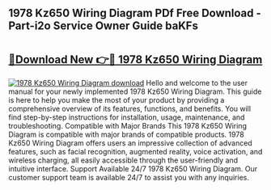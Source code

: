 ## 1978 Kz650 Wiring Diagram PDf Free Download - Part-i2o Service Owner Guide baKFs

# <h2><a href="http://dfkfqj.blite.top/?on=1978+Kz650+Wiring+Diagram">🔗Download New 👉🔴 1978 Kz650 Wiring Diagram</a></h2>

[![1978 Kz650 Wiring Diagram download](https://i.imgur.com/lujVjoI.png)](http://dfkfqj.blite.top/?on=1978+Kz650+Wiring+Diagram)
Hello and welcome to the user manual for your newly implemented 1978 Kz650 Wiring Diagram. This guide is here to help you make the most of your product by providing a comprehensive overview of its features, functions, and benefits. You will find step-by-step instructions for installation, usage, maintenance, and troubleshooting. Compatible with Major Brands This 1978 Kz650 Wiring Diagram is compatible with major brands of compatible products. 1978 Kz650 Wiring Diagram offers users an impressive collection of advanced features, such as facial recognition, augmented reality, voice activation, and wireless charging, all easily accessible through the user-friendly and intuitive interface. Support Available 24/7 1978 Kz650 Wiring Diagram. Our customer support team is available 24/7 to assist you with any inquiries.
